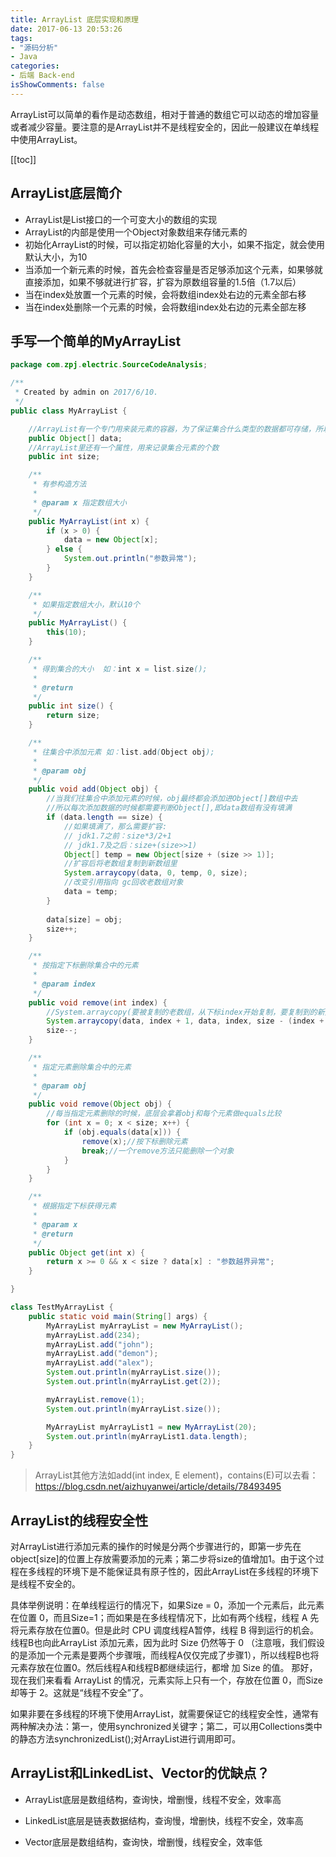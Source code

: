 ```yaml
---
title: ArrayList 底层实现和原理
date: 2017-06-13 20:53:26
tags:
- "源码分析"
- Java
categories:
- 后端 Back-end
isShowComments: false
---
```


<Boxx/>

ArrayList可以简单的看作是动态数组，相对于普通的数组它可以动态的增加容量或者减少容量。要注意的是ArrayList并不是线程安全的，因此一般建议在单线程中使用ArrayList。

<!-- more -->

[[toc]]

## ArrayList底层简介

- ArrayList是List接口的一个可变大小的数组的实现
- ArrayList的内部是使用一个Object对象数组来存储元素的
- 初始化ArrayList的时候，可以指定初始化容量的大小，如果不指定，就会使用默认大小，为10
- 当添加一个新元素的时候，首先会检查容量是否足够添加这个元素，如果够就直接添加，如果不够就进行扩容，扩容为原数组容量的1.5倍（1.7以后）
- 当在index处放置一个元素的时候，会将数组index处右边的元素全部右移
- 当在index处删除一个元素的时候，会将数组index处右边的元素全部左移

## 手写一个简单的MyArrayList

```java
package com.zpj.electric.SourceCodeAnalysis;

/**
 * Created by admin on 2017/6/10.
 */
public class MyArrayList {

    //ArrayList有一个专门用来装元素的容器，为了保证集合什么类型的数据都可存储，所以定义的Object[]
    public Object[] data;
    //ArrayList里还有一个属性，用来记录集合元素的个数
    public int size;

    /**
     * 有参构造方法
     *
     * @param x 指定数组大小
     */
    public MyArrayList(int x) {
        if (x > 0) {
            data = new Object[x];
        } else {
            System.out.println("参数异常");
        }
    }

    /**
     * 如果指定数组大小，默认10个
     */
    public MyArrayList() {
        this(10);
    }

    /**
     * 得到集合的大小  如：int x = list.size();
     *
     * @return
     */
    public int size() {
        return size;
    }

    /**
     * 往集合中添加元素 如：list.add(Object obj);
     *
     * @param obj
     */
    public void add(Object obj) {
        //当我们往集合中添加元素的时候，obj最终都会添加进Object[]数组中去
        //所以每次添加数据的时候都需要判断Object[],即data数组有没有填满
        if (data.length == size) {
            //如果填满了，那么需要扩容:
            // jdk1.7之前：size*3/2+1
            // jdk1.7及之后：size+(size>>1)
            Object[] temp = new Object[size + (size >> 1)];
            //扩容后将老数组复制到新数组里
            System.arraycopy(data, 0, temp, 0, size);
            //改变引用指向 gc回收老数组对象
            data = temp;
        }
        
        data[size] = obj;
        size++;
    }

    /**
     * 按指定下标删除集合中的元素
     *
     * @param index
     */
    public void remove(int index) {
        //System.arraycopy(要被复制的老数组，从下标index开始复制，要复制到的新数组，从新数组的下标index插入,从老数组下标开始要被复制的个数);
        System.arraycopy(data, index + 1, data, index, size - (index + 1));
        size--;
    }

    /**
     * 指定元素删除集合中的元素
     *
     * @param obj
     */
    public void remove(Object obj) {
        //每当指定元素删除的时候，底层会拿着obj和每个元素做equals比较
        for (int x = 0; x < size; x++) {
            if (obj.equals(data[x])) {
                remove(x);//按下标删除元素
                break;//一个remove方法只能删除一个对象
            }
        }
    }

    /**
     * 根据指定下标获得元素
     *
     * @param x
     * @return
     */
    public Object get(int x) {
        return x >= 0 && x < size ? data[x] : "参数越界异常";
    }

}

class TestMyArrayList {
    public static void main(String[] args) {
        MyArrayList myArrayList = new MyArrayList();
        myArrayList.add(234);
        myArrayList.add("john");
        myArrayList.add("demon");
        myArrayList.add("alex");
        System.out.println(myArrayList.size());
        System.out.println(myArrayList.get(2));

        myArrayList.remove(1);
        System.out.println(myArrayList.size());

        MyArrayList myArrayList1 = new MyArrayList(20);
        System.out.println(myArrayList1.data.length);
    }
}
```

> ArrayList其他方法如add(int index, E element)，contains(E)可以去看：https://blog.csdn.net/aizhuyanwei/article/details/78493495

## ArrayList的线程安全性

对ArrayList进行添加元素的操作的时候是分两个步骤进行的，即第一步先在object[size]的位置上存放需要添加的元素；第二步将size的值增加1。由于这个过程在多线程的环境下是不能保证具有原子性的，因此ArrayList在多线程的环境下是线程不安全的。

具体举例说明：在单线程运行的情况下，如果Size = 0，添加一个元素后，此元素在位置 0，而且Size=1；而如果是在多线程情况下，比如有两个线程，线程 A 先将元素存放在位置0。但是此时 CPU 调度线程A暂停，线程 B 得到运行的机会。线程B也向此ArrayList 添加元素，因为此时 Size 仍然等于 0 （注意哦，我们假设的是添加一个元素是要两个步骤哦，而线程A仅仅完成了步骤1），所以线程B也将元素存放在位置0。然后线程A和线程B都继续运行，都增 加 Size 的值。  那好，现在我们来看看 ArrayList 的情况，元素实际上只有一个，存放在位置 0，而Size却等于 2。这就是“线程不安全”了。

如果非要在多线程的环境下使用ArrayList，就需要保证它的线程安全性，通常有两种解决办法：第一，使用synchronized关键字；第二，可以用Collections类中的静态方法synchronizedList();对ArrayList进行调用即可。

## ArrayList和LinkedList、Vector的优缺点？

- ArrayList底层是数组结构，查询快，增删慢，线程不安全，效率高

- LinkedList底层是链表数据结构，查询慢，增删快，线程不安全，效率高

- Vector底层是数组结构，查询快，增删慢，线程安全，效率低
